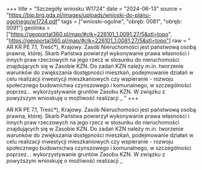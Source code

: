 +++
title = "Szczegóły wniosku W1724"
date = "2024-06-13"
source = "https://bip.brg.gda.pl/images/uploads/wnioski-do-planu-ogolnego/w1724.pdf"
tags = ["wnioski-ogolne", "obręb: 0081", "obręb: 0091"]
geolinks = ["https://geoportal360.pl/map/#clk=226101_1.0091.27/5&stl=topo", "https://geoportal360.pl/map/#clk=226101_1.0081.27/5&stl=topo"]
raw = " AR KR PE 7.1, Treść*), Krajowy. Zasób Nieruchomości jest państwową osobą prawna, której. Skarb Państwa powierzył wykonywanie prawa własności i innych praw rzeczowych na jego rzecz w stosunku do nieruchomości znajdujących się w Zasobie KZN. Do zadań KZN należy m.in. tworzenie warunków do zwiększania dostępności mieszkań, podejmowanie działań w celu realizacji inwestycji mieszkaniowych czy wspieranie - rozwoju społecznego budownictwa czynszowego i komunalnego, w szczególności poprzez... wykorzystywanie gruntów Zasobu KZN. W związku z powyższym wnioskuję o możliwość realizacji _ "
+++

 AR KR PE
7.1, Treść*), Krajowy. Zasób Nieruchomości jest państwową osobą prawna, której. Skarb Państwa powierzył
wykonywanie prawa własności i innych praw rzeczowych na jego rzecz w stosunku do nieruchomości
znajdujących się w Zasobie KZN. Do zadań KZN należy m.in. tworzenie warunków do zwiększania
dostępności mieszkań, podejmowanie działań w celu realizacji inwestycji mieszkaniowych czy wspieranie -
rozwoju społecznego budownictwa czynszowego i komunalnego, w szczególności poprzez...
wykorzystywanie gruntów Zasobu KZN. W związku z powyższym wnioskuję o możliwość realizacji _



